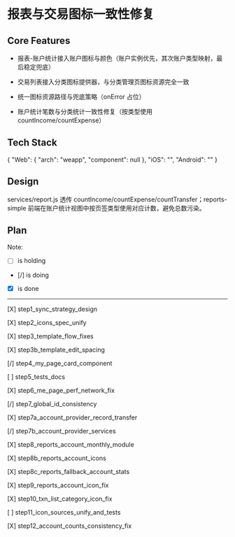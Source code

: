 # 报表与交易图标一致性修复

## Core Features

- 报表-账户统计接入账户图标与颜色（账户实例优先，其次账户类型映射，最后稳定兜底）

- 交易列表接入分类图标提供器，与分类管理页图标资源完全一致

- 统一图标资源路径与兜底策略（onError 占位）

- 账户统计笔数与分类统计一致性修复（按类型使用 countIncome/countExpense）

## Tech Stack

{
  "Web": {
    "arch": "weapp",
    "component": null
  },
  "iOS": "",
  "Android": ""
}

## Design

services/report.js 透传 countIncome/countExpense/countTransfer；reports-simple 前端在账户统计视图中按页签类型使用对应计数，避免总数污染。

## Plan

Note: 

- [ ] is holding
- [/] is doing
- [X] is done

---

[X] step1_sync_strategy_design

[X] step2_icons_spec_unify

[X] step3_template_flow_fixes

[X] step3b_template_edit_spacing

[/] step4_my_page_card_component

[ ] step5_tests_docs

[X] step6_me_page_perf_network_fix

[/] step7_global_id_consistency

[X] step7a_account_provider_record_transfer

[/] step7b_account_provider_services

[X] step8_reports_account_monthly_module

[X] step8b_reports_account_icons

[X] step8c_reports_fallback_account_stats

[X] step9_reports_account_icon_fix

[X] step10_txn_list_category_icon_fix

[ ] step11_icon_sources_unify_and_tests

[X] step12_account_counts_consistency_fix
